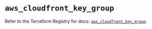 # `aws_cloudfront_key_group`

Refer to the Terraform Registry for docs: [`aws_cloudfront_key_group`](https://registry.terraform.io/providers/hashicorp/aws/5.77.0/docs/resources/cloudfront_key_group).
